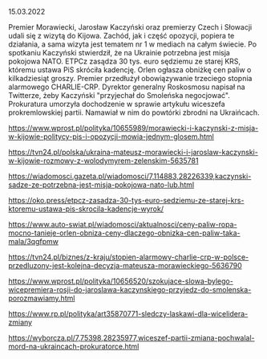 15.03.2022

Premier Morawiecki, Jarosław Kaczyński oraz premierzy Czech i Słowacji udali się z wizytą do Kijowa. Zachód, jak i część opozycji, popiera te działania, a sama wizyta jest tematem nr 1 w mediach na całym świecie. Po spotkaniu Kaczyński stwierdził, że na Ukrainie potrzebna jest misja pokojowa NATO. ETPCz zasądza 30 tys. euro sędziemu ze starej KRS, któremu ustawa PiS skróciła kadencję. Orlen ogłasza obniżkę cen paliw o kilkadziesiąt groszy. Premier przedłużył obowiązywanie trzeciego stopnia alarmowego CHARLIE-CRP. Dyrektor generalny Roskosmosu napisał na Twitterze, żeby Kaczyński "przyjechał do Smoleńska negocjować". Prokuratura umorzyła dochodzenie w sprawie artykułu wiceszefa prokremlowskiej partii. Namawiał w nim do powtórki zbrodni na Ukraińcach.

https://www.wprost.pl/polityka/10655989/morawiecki-i-kaczynski-z-misja-w-kijowie-politycy-pis-i-opozycji-mowia-jednym-glosem.html

https://tvn24.pl/polska/ukraina-mateusz-morawiecki-i-jaroslaw-kaczynski-w-kijowie-rozmowy-z-wolodymyrem-zelenskim-5635781

https://wiadomosci.gazeta.pl/wiadomosci/7,114883,28226339,kaczynski-sadze-ze-potrzebna-jest-misja-pokojowa-nato-lub.html

https://oko.press/etpcz-zasadza-30-tys-euro-sedziemu-ze-starej-krs-ktoremu-ustawa-pis-skrocila-kadencje-wyrok/

https://www.auto-swiat.pl/wiadomosci/aktualnosci/ceny-paliw-ropa-mocno-tanieje-orlen-obniza-ceny-dlaczego-obnizka-cen-paliw-taka-mala/3qgfpmw

https://tvn24.pl/biznes/z-kraju/stopien-alarmowy-charlie-crp-w-polsce-przedluzony-jest-kolejna-decyzja-mateusza-morawieckiego-5636790

https://www.wprost.pl/polityka/10656520/szokujace-slowa-bylego-wicepremiera-rosji-do-jaroslawa-kaczynskiego-przyjedz-do-smolenska-porozmawiamy.html

https://www.rp.pl/polityka/art35870771-sledczy-laskawi-dla-wicelidera-zmiany

https://wyborcza.pl/7,75398,28235977,wiceszef-partii-zmiana-pochwalal-mord-na-ukraincach-prokuratorce.html